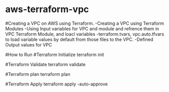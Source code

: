 # aws-terraform-vpc
#Creating a VPC on AWS using Terraform. 
-Creating a VPC using Terraform Modules
-Using Input variables for VPC and module and refrence them in VPC Terraform Module, and loacl variables
-terraform.tvars, vpc.auto.tfvars to load variable values by default from those files to the VPC. 
-Defined Output values for VPC



#How to Run
 #Terraform Initialize
terraform init

 #Terraform Validate
terraform validate

  #Terraform plan
terraform plan

  #Terraform Apply
terraform apply -auto-approve

